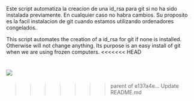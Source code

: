 Este script automatiza la creacion de una id_rsa para git si no ha sido instalada previamente.
En cualquier caso no habra cambios. Su proposito es la facil instalacion de git
cuando estamos utilizando ordenadores congelados.

This script automates the creation of a id_rsa for git if none is installed.
Otherwise will not change anything. Its purpose is an easy install of git 
when we are using frozen computers.
<<<<<<< HEAD



![](https://media.giphy.com/media/l2JdVRfJozpjq70SA/giphy.gif)
=======
>>>>>>> parent of e137a4e... Update README.md
